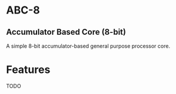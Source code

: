 # ABC-8
## Accumulator Based Core (8-bit)
A simple 8-bit accumulator-based general purpose processor core.

# Features
TODO
